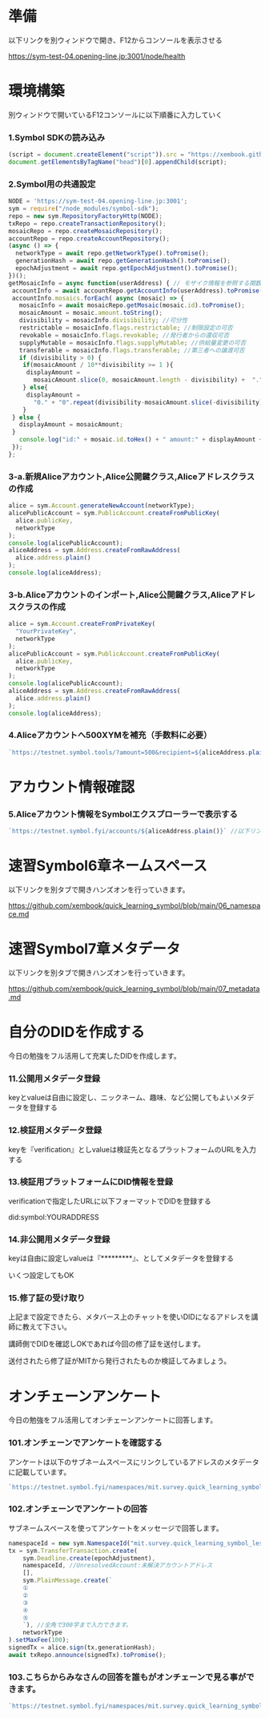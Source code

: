 # 準備
以下リンクを別ウィンドウで開き、F12からコンソールを表示させる

https://sym-test-04.opening-line.jp:3001/node/health

# 環境構築
別ウィンドウで開いているF12コンソールに以下順番に入力していく
### 1.Symbol SDKの読み込み
```js
(script = document.createElement("script")).src = "https://xembook.github.io/nem2-browserify/symbol-sdk-pack-2.0.3.js";
document.getElementsByTagName("head")[0].appendChild(script);

```
### 2.Symbol用の共通設定
```js
NODE = 'https://sym-test-04.opening-line.jp:3001';
sym = require("/node_modules/symbol-sdk");
repo = new sym.RepositoryFactoryHttp(NODE);
txRepo = repo.createTransactionRepository();
mosaicRepo = repo.createMosaicRepository();
accountRepo = repo.createAccountRepository();
(async () => {
  networkType = await repo.getNetworkType().toPromise();
  generationHash = await repo.getGenerationHash().toPromise();
  epochAdjustment = await repo.getEpochAdjustment().toPromise();
})();
getMosaicInfo = async function(userAddress) { // モザイク情報を参照する関数を作成
 accountInfo = await accountRepo.getAccountInfo(userAddress).toPromise();
 accountInfo.mosaics.forEach( async (mosaic) => {
   mosaicInfo = await mosaicRepo.getMosaic(mosaic.id).toPromise();
   mosaicAmount = mosaic.amount.toString();
   divisibility = mosaicInfo.divisibility; //可分性
   restrictable = mosaicInfo.flags.restrictable; //制限設定の可否
   revokable = mosaicInfo.flags.revokable; //発行者からの還収可否
   supplyMutable = mosaicInfo.flags.supplyMutable; //供給量変更の可否
   transferable = mosaicInfo.flags.transferable; //第三者への譲渡可否
   if (divisibility > 0) {
   	if(mosaicAmount / 10**divisibility >= 1 ){
     displayAmount =
       mosaicAmount.slice(0, mosaicAmount.length - divisibility) +  "." + mosaicAmount.slice(-divisibility);		
   	} else{
     displayAmount =
       "0." + "0".repeat(divisibility-mosaicAmount.slice(-divisibility).length) + mosaicAmount.slice(-divisibility);	   		
   	}
 } else {
   displayAmount = mosaicAmount;
 }
   console.log("id:" + mosaic.id.toHex() + " amount:" + displayAmount + " addressHeight:" + mosaicInfo.startHeight.compact() + " ownerAddress: " + mosaicInfo.ownerAddress.address + " divisibility:" + divisibility + " restrictable:" + restrictable + " revokable:" + revokable + " supplyMutable:" + supplyMutable + " transferable:" + transferable);
 });
};
```
### 3-a.新規Aliceアカウント,Alice公開鍵クラス,Aliceアドレスクラスの作成
```js
alice = sym.Account.generateNewAccount(networkType);
alicePublicAccount = sym.PublicAccount.createFromPublicKey(
  alice.publicKey,
  networkType
);
console.log(alicePublicAccount);
aliceAddress = sym.Address.createFromRawAddress(
  alice.address.plain()
);
console.log(aliceAddress);
```
### 3-b.Aliceアカウントのインポート,Alice公開鍵クラス,Aliceアドレスクラスの作成
```js
alice = sym.Account.createFromPrivateKey(
  "YourPrivateKey",
  networkType
);
alicePublicAccount = sym.PublicAccount.createFromPublicKey(
  alice.publicKey,
  networkType
);
console.log(alicePublicAccount);
aliceAddress = sym.Address.createFromRawAddress(
  alice.address.plain()
);
console.log(aliceAddress);
```
### 4.Aliceアカウントへ500XYMを補充（手数料に必要）
```js
`https://testnet.symbol.tools/?amount=500&recipient=${aliceAddress.plain()}` //以下リンクをクリックしてCLAIM！を実行
```
# アカウント情報確認
### 5.Aliceアカウント情報をSymbolエクスプローラーで表示する
```js
`https://testnet.symbol.fyi/accounts/${aliceAddress.plain()}` //以下リンクをクリックしてアカウント情報を別タブで表示しておく
```
# 速習Symbol6章ネームスペース
以下リンクを別タブで開きハンズオンを行っていきます。

https://github.com/xembook/quick_learning_symbol/blob/main/06_namespace.md

# 速習Symbol7章メタデータ
以下リンクを別タブで開きハンズオンを行っていきます。

https://github.com/xembook/quick_learning_symbol/blob/main/07_metadata.md

# 自分のDIDを作成する
今日の勉強をフル活用して充実したDIDを作成します。

### 11.公開用メタデータ登録
keyとvalueは自由に設定し、ニックネーム、趣味、など公開してもよいメタデータを登録する

### 12.検証用メタデータ登録
keyを『verification』としvalueは検証先となるプラットフォームのURLを入力する

### 13.検証用プラットフォームにDID情報を登録
verificationで指定したURLに以下フォーマットでDIDを登録する

did:symbol:YOURADDRESS

### 14.非公開用メタデータ登録
keyは自由に設定しvalueは『*********』、としてメタデータを登録する

いくつ設定してもOK

### 15.修了証の受け取り
上記まで設定できたら、メタバース上のチャットを使いDIDになるアドレスを講師に教えて下さい。

講師側でDIDを確認しOKであれば今回の修了証を送付します。

送付されたら修了証がMITから発行されたものか検証してみましょう。

# オンチェーンアンケート
今日の勉強をフル活用してオンチェーンアンケートに回答します。

### 101.オンチェーンでアンケートを確認する
アンケートは以下のサブネームスペースにリンクしているアドレスのメタデータに記載しています。

```js
`https://testnet.symbol.fyi/namespaces/mit.survey.quick_learning_symbol_lesson3` //以下リンクをクリックしてAliasのアドレスのメタデータを参照する
```

### 102.オンチェーンでアンケートの回答
サブネームスペースを使ってアンケートをメッセージで回答します。

```js
namespaceId = new sym.NamespaceId("mit.survey.quick_learning_symbol_lesson3");
tx = sym.TransferTransaction.create(
    sym.Deadline.create(epochAdjustment),
    namespaceId, //UnresolvedAccount:未解決アカウントアドレス
    [],
    sym.PlainMessage.create(`
    ①
    ②
    ③
    ④
    ⑤  
    `), //全角で300字まで入力できます。
    networkType
).setMaxFee(100);
signedTx = alice.sign(tx,generationHash);
await txRepo.announce(signedTx).toPromise();
```

### 103.こちらからみなさんの回答を誰もがオンチェーンで見る事ができます。

```js
`https://testnet.symbol.fyi/namespaces/mit.survey.quick_learning_symbol_lesson3` //以下リンクをクリックしてAliasのアドレスを参照する
```
